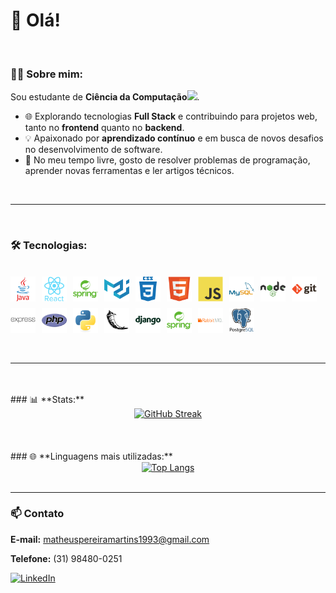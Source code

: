 
# 👋 Olá!


</br>


### :man_technologist: **Sobre mim:**  






Sou estudante de **Ciência da Computação**<img src="https://media.giphy.com/media/WUlplcMpOCEmTGBtBW/giphy.gif" width="30">.  
- 🌐 Explorando tecnologias **Full Stack** e contribuindo para projetos web, tanto no **frontend** quanto no **backend**.  
- 💡 Apaixonado por **aprendizado contínuo** e em busca de novos desafios no desenvolvimento de software.  
- 🧩 No meu tempo livre, gosto de resolver problemas de programação, aprender novas ferramentas e ler artigos técnicos.  

</br>


---
</br>

### :hammer_and_wrench: **Tecnologias:**  
</br>
<div align="center" style="display: flex; flex-wrap: wrap; gap: 10px;">
  <img src="https://github.com/devicons/devicon/blob/master/icons/java/java-original-wordmark.svg" title="Java" alt="Java" width="40" height="40"/>
  <img src="https://github.com/devicons/devicon/blob/master/icons/react/react-original-wordmark.svg" title="React" alt="React" width="40" height="40"/>
  <img src="https://github.com/devicons/devicon/blob/master/icons/spring/spring-original-wordmark.svg" title="Spring" alt="Spring" width="40" height="40"/>
  <img src="https://github.com/devicons/devicon/blob/master/icons/materialui/materialui-original.svg" title="Material UI" alt="Material UI" width="40" height="40"/>
  <img src="https://github.com/devicons/devicon/blob/master/icons/css3/css3-plain-wordmark.svg" title="CSS3" alt="CSS" width="40" height="40"/>
  <img src="https://github.com/devicons/devicon/blob/master/icons/html5/html5-original.svg" title="HTML5" alt="HTML" width="40" height="40"/>
  <img src="https://github.com/devicons/devicon/blob/master/icons/javascript/javascript-original.svg" title="JavaScript" alt="JavaScript" width="40" height="40"/>
  <img src="https://github.com/devicons/devicon/blob/master/icons/mysql/mysql-original-wordmark.svg" title="MySQL" alt="MySQL" width="40" height="40"/>
  <img src="https://github.com/devicons/devicon/blob/master/icons/nodejs/nodejs-original-wordmark.svg" title="NodeJS" alt="NodeJS" width="40" height="40"/>
  <img src="https://github.com/devicons/devicon/blob/master/icons/git/git-original-wordmark.svg" title="Git" alt="Git" width="40" height="40"/>
  <img src="https://github.com/devicons/devicon/blob/master/icons/express/express-original-wordmark.svg" title="Express" alt="Express" width="40" height="40"/>
  <img src="https://github.com/devicons/devicon/blob/master/icons/php/php-original.svg" title="PHP" alt="PHP" width="40" height="40"/>
  <img src="https://github.com/devicons/devicon/blob/master/icons/python/python-original.svg" title="Python" alt="Python" width="40" height="40"/>
  <img src="https://github.com/devicons/devicon/blob/master/icons/flask/flask-original.svg" title="Flask" alt="Flask" width="40" height="40"/>
  <img src="https://github.com/devicons/devicon/blob/master/icons/django/django-plain-wordmark.svg" title="Django" alt="Django" width="40" height="40"/>
  <img src="https://github.com/devicons/devicon/blob/master/icons/spring/spring-original-wordmark.svg" title="Spring Boot" alt="Spring Boot" width="40" height="40"/>
  <img src="https://github.com/devicons/devicon/blob/master/icons/rabbitmq/rabbitmq-original-wordmark.svg" title="RabbitMQ" alt="RabbitMQ" width="40" height="40"/>
  <img src="https://github.com/devicons/devicon/blob/master/icons/postgresql/postgresql-original-wordmark.svg" title="PostgreSQL" alt="PostgreSQL" width="40" height="40"/>
</div>
</br>
</br>

---
</br>
</br>
### 📊 **Stats:**  
<div align="center">
  <a href="https://git.io/streak-stats">
    <img src="http://github-readme-streak-stats.herokuapp.com?user=matheuspereiramartinscd&theme=dark&background=000000" alt="GitHub Streak"/>
  </a>
</div>
</br>
</br>
</br>
### 🌐 **Linguagens mais utilizadas:**  
<div align="center">
  <a href="https://github.com/anuraghazra/github-readme-stats">
    <img src="https://github-readme-stats.vercel.app/api/top-langs/?username=matheuspereiramartinscd&layout=compact&theme=vision-friendly-dark" alt="Top Langs"/>
  </a>
</div>
</br>


---

### 📫 **Contato**  

**E-mail:** matheuspereiramartins1993@gmail.com  

**Telefone:** (31) 98480-0251

[![LinkedIn](https://img.shields.io/badge/LinkedIn-blue?style=for-the-badge&logo=linkedin&logoColor=white)](https://www.linkedin.com/in/matheus-pereira-martins-49225027b/)  
  

